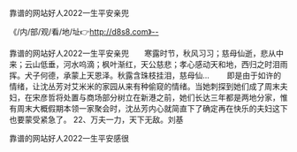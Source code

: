 靠谱的网站好人2022一生平安亲兜

《/内/部/观/看/地/址👉http://d8s8.com》--

靠谱的网站好人2022一生平安亲兜　　寒露时节，秋风习习；慈母仙逝，悲从中来；云山低垂，河水呜滴；枫叶渐红，天公慈悲；孝心感动天和地，西归之时泪雨挥。犬子何德，承蒙上天恩泽。秋露含珠枝挂泪，慈母仙...
　　即是由于如许的情绪，让沈丛芳对艾米米的家园从来有种偷窥的情绪。当她刺探到她们成了周末夫妇，在宋彦哲将处置与商场部分树立在新港之前，她们长达三年都是两地分家，惟有周末大概假期本领一家聚会时，沈丛芳内心就简直下了确定再在快乐的夫妇这下也要蒙受紧急了。
	22、万夫一力，天下无敌。刘基





靠谱的网站好人2022一生平安感很

